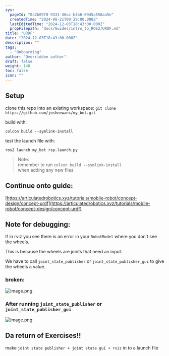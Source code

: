 ```yaml
---
sys:
  pageId: "0a2b09f8-9331-46ac-b4b6-0945a556aa5e"
  createdTime: "2024-08-21T00:29:00.000Z"
  lastEditedTime: "2024-12-03T18:43:00.000Z"
  propFilepath: "docs/Guides/intro_to_ROS2/URDF.md"
title: "URDF"
date: "2024-12-03T18:43:00.000Z"
description: ""
tags:
  - "Onboarding"
author: "Overridden author"
draft: false
weight: 148
toc: false
icon: ""
---
```


## Setup

clone this repo into an existing workspace:
`git clone https://github.com/joshnewans/my_bot.git`

build with:

`colcon build --symlink-install`

test the launch file with:

`ros2 launch my_bot rsp.launch.py`

> Note:  
> remember to run `colcon build --symlink-install`  
> when adding any new files

## Continue onto guide:

[https://articulatedrobotics.xyz/tutorials/mobile-robot/concept-design/concept-urdf](https://articulatedrobotics.xyz/tutorials/mobile-robot/concept-design/concept-urdf)

## Note for debugging:

If in rviz you see there is an error in your `RobotModel` where you don’t see the wheels.

This is because the wheels are joints that need an input. 

We have to call `joint_state_publisher` or `joint_state_publisher_gui` to give the wheels a value.

### broken:

![image.png](https://prod-files-secure.s3.us-west-2.amazonaws.com/d518164a-d88e-44d1-a4ee-3adb3bd8bce0/96a1d089-1f17-4dbf-8563-f2aef56a4d37/image.png?X-Amz-Algorithm=AWS4-HMAC-SHA256&X-Amz-Content-Sha256=UNSIGNED-PAYLOAD&X-Amz-Credential=ASIAZI2LB466VELR6QXM%2F20250329%2Fus-west-2%2Fs3%2Faws4_request&X-Amz-Date=20250329T180937Z&X-Amz-Expires=3600&X-Amz-Security-Token=IQoJb3JpZ2luX2VjEBAaCXVzLXdlc3QtMiJFMEMCH3izHpaBy%2F523LWy4TJAVT2OqEEb%2BXn3gO4TnoHYSUICIG%2BOmQ3fFWQEYFV4TDXPzO6LxnV4v66DuTanUBnya4Q9Kv8DCHgQABoMNjM3NDIzMTgzODA1IgzRwtDxvZxxeRvcDWAq3ANVYbGqW9%2BnzANplU1YOIAPh1xZtyMMNSwVWjYtKAQGfSHhV5NXR1dAM4IXgcmAewZ0OqfbZcFW0YuHnn999%2BNF9dqdK%2F1CFdTKSECEXxHdqznG3EZdjv5BFVvNXhYgTsFPBhZJIJ9nJbfdlkSC2nZhteKF7hbX0c0Q9WnLz%2FMlpFefHK3KIQViC8mAPeHpifzn3GRydFh8f%2Fur69%2F%2B1cOoeX9jjh6XzMhGTGuKDZ1r1djnvWiI8OGQwpm6B63NhAvNB6oA1r36IrYSCdU%2FTUlgJEB8YJTaeRJp9qJRSs2cI%2B7FgLl%2BC9Rr0aOmm3NBA0hg7uwHbZn8S%2BqFD8M2TKzP72kcs%2ByT0UziYt4%2F9qFlyetcaDnewT2riCs6vVEtR4SGUMNvgWitxeB9ELI7lzhjxaNgk%2B4JeufN%2BMw%2BQ908izcfbNSLRBaYFcpMjm74JmrdHba%2FcYoQsKDmDGeQztcRg%2F%2FD0agkmynviizTWTEWw5A8KbsCbeq5X6YUhpMsqyOSZ7tcLpcIGMMkHs9ecZwLJVwNLcM6ho%2FepmGXNcWAQt5IL6xU3vVO%2BkGV%2B5AAKaQLWpQVGJA%2BZg6QZ7iB2w72OXpncHBODWuTWMUV%2FVxp%2FxxoNMNQqTBDclHZEjD1n6C%2FBjqnAYQNUxx9pWKBe9x8tkyF5PktLYF%2BNXQIEwRhN3ZNI2YSMPs4mPjQD107CNbclKUGY1W6W2ACvwyh9OnBEInxNzy0Zf9kWDSoAp3Xjij8txAR0BEz%2FeQafxUTHLpRzsmCFbmFBKg3U%2F8qYvGiQ%2BxPn%2BK4dt0qwQQAjMVSDQiF6KItzbvXFQgXqCOZJBdrp1pxznx31iffxjHLUnQU3JNZTp1WB%2BGv4Hec&X-Amz-Signature=dc4bd8c18ad9046f30e745fdcf6c542d60ccf55bcacc89526ce2525bd410a6f3&X-Amz-SignedHeaders=host&x-id=GetObject)

### After running `joint_state_publisher` or `joint_state_publisher_gui`

![image.png](https://prod-files-secure.s3.us-west-2.amazonaws.com/d518164a-d88e-44d1-a4ee-3adb3bd8bce0/130c99c7-1b0b-4031-9953-844fc3950ff4/image.png?X-Amz-Algorithm=AWS4-HMAC-SHA256&X-Amz-Content-Sha256=UNSIGNED-PAYLOAD&X-Amz-Credential=ASIAZI2LB466VELR6QXM%2F20250329%2Fus-west-2%2Fs3%2Faws4_request&X-Amz-Date=20250329T180937Z&X-Amz-Expires=3600&X-Amz-Security-Token=IQoJb3JpZ2luX2VjEBAaCXVzLXdlc3QtMiJFMEMCH3izHpaBy%2F523LWy4TJAVT2OqEEb%2BXn3gO4TnoHYSUICIG%2BOmQ3fFWQEYFV4TDXPzO6LxnV4v66DuTanUBnya4Q9Kv8DCHgQABoMNjM3NDIzMTgzODA1IgzRwtDxvZxxeRvcDWAq3ANVYbGqW9%2BnzANplU1YOIAPh1xZtyMMNSwVWjYtKAQGfSHhV5NXR1dAM4IXgcmAewZ0OqfbZcFW0YuHnn999%2BNF9dqdK%2F1CFdTKSECEXxHdqznG3EZdjv5BFVvNXhYgTsFPBhZJIJ9nJbfdlkSC2nZhteKF7hbX0c0Q9WnLz%2FMlpFefHK3KIQViC8mAPeHpifzn3GRydFh8f%2Fur69%2F%2B1cOoeX9jjh6XzMhGTGuKDZ1r1djnvWiI8OGQwpm6B63NhAvNB6oA1r36IrYSCdU%2FTUlgJEB8YJTaeRJp9qJRSs2cI%2B7FgLl%2BC9Rr0aOmm3NBA0hg7uwHbZn8S%2BqFD8M2TKzP72kcs%2ByT0UziYt4%2F9qFlyetcaDnewT2riCs6vVEtR4SGUMNvgWitxeB9ELI7lzhjxaNgk%2B4JeufN%2BMw%2BQ908izcfbNSLRBaYFcpMjm74JmrdHba%2FcYoQsKDmDGeQztcRg%2F%2FD0agkmynviizTWTEWw5A8KbsCbeq5X6YUhpMsqyOSZ7tcLpcIGMMkHs9ecZwLJVwNLcM6ho%2FepmGXNcWAQt5IL6xU3vVO%2BkGV%2B5AAKaQLWpQVGJA%2BZg6QZ7iB2w72OXpncHBODWuTWMUV%2FVxp%2FxxoNMNQqTBDclHZEjD1n6C%2FBjqnAYQNUxx9pWKBe9x8tkyF5PktLYF%2BNXQIEwRhN3ZNI2YSMPs4mPjQD107CNbclKUGY1W6W2ACvwyh9OnBEInxNzy0Zf9kWDSoAp3Xjij8txAR0BEz%2FeQafxUTHLpRzsmCFbmFBKg3U%2F8qYvGiQ%2BxPn%2BK4dt0qwQQAjMVSDQiF6KItzbvXFQgXqCOZJBdrp1pxznx31iffxjHLUnQU3JNZTp1WB%2BGv4Hec&X-Amz-Signature=869941bba2e1a10bc79f5f0ec1772ac331d6eca44e113c25c48f5f61036087b5&X-Amz-SignedHeaders=host&x-id=GetObject)

## Da return of Exercises!!

make `joint state publisher + joint state gui + rviz` in to a launch file
